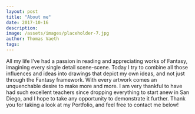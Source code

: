 ```yaml
---
layout: post
title: "About me"
date: 2017-10-16
description: 
image: /assets/images/placeholder-7.jpg
author: Thomas Vaeth
tags: 
---
```

All my life I’ve had a passion in reading and appreciating works of Fantasy, imagining every single detail scene-scene.   Today I try to combine all those influences and ideas into drawings that depict my own ideas, and not just through the Fantasy framework. With every artwork comes an unquenchable desire to make more and more. I am very thankful to have had such excellent teachers since dropping everything to start anew in San Diego, and I hope to take any opportunity to demonstrate it further. Thank you for taking a look at my Portfolio, and feel free to contact me below!
